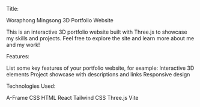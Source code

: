 Title:

Woraphong Mingsong 3D Portfolio Website


This is an interactive 3D portfolio website built with Three.js to showcase my skills and projects.
Feel free to explore the site and learn more about me and my work!

Features:

List some key features of your portfolio website, for example:
Interactive 3D elements
Project showcase with descriptions and links
Responsive design

Technologies Used:

A-Frame
CSS
HTML
React
Tailwind CSS
Three.js
Vite
